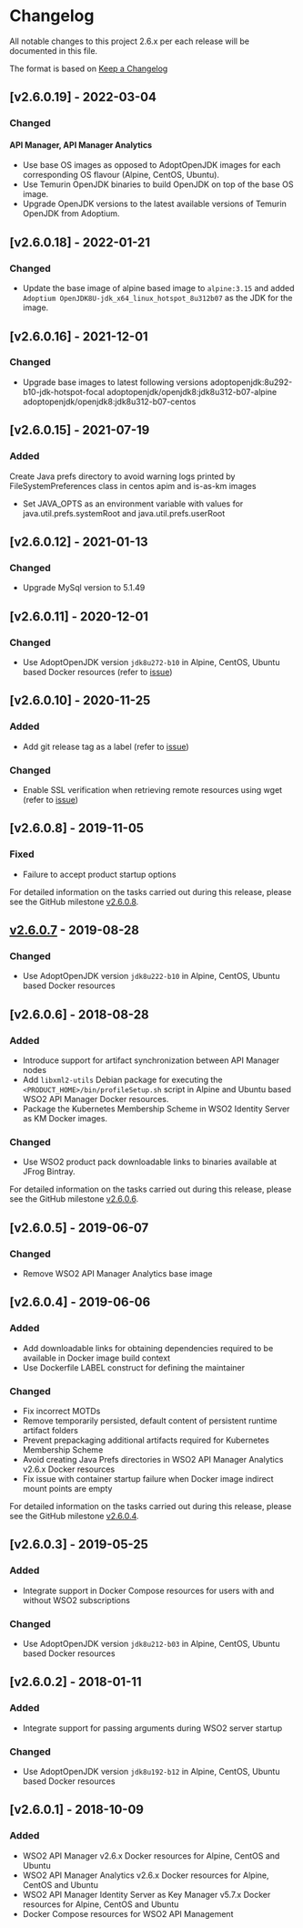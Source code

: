 # Changelog
All notable changes to this project 2.6.x per each release will be documented in this file.

The format is based on [Keep a Changelog](https://keepachangelog.com/en/1.0.0/)

## [v2.6.0.19] - 2022-03-04

### Changed
#### API Manager, API Manager Analytics
- Use base OS images as opposed to AdoptOpenJDK images for each corresponding OS flavour (Alpine, CentOS, Ubuntu).
- Use Temurin OpenJDK binaries to build OpenJDK on top of the base OS image.
- Upgrade OpenJDK versions to the latest available versions of Temurin OpenJDK from Adoptium. 

## [v2.6.0.18] - 2022-01-21

### Changed
- Update the base image of alpine based image to `alpine:3.15` and added `Adoptium OpenJDK8U-jdk_x64_linux_hotspot_8u312b07` as the JDK for the image.

## [v2.6.0.16] - 2021-12-01

### Changed
- Upgrade base images to latest following versions
    adoptopenjdk:8u292-b10-jdk-hotspot-focal
    adoptopenjdk/openjdk8:jdk8u312-b07-alpine
    adoptopenjdk/openjdk8:jdk8u312-b07-centos

## [v2.6.0.15] - 2021-07-19

### Added
 Create Java prefs directory to avoid warning logs printed by FileSystemPreferences class in centos apim and is-as-km images
- Set JAVA_OPTS as an environment variable with values for java.util.prefs.systemRoot and java.util.prefs.userRoot

## [v2.6.0.12] - 2021-01-13

### Changed
- Upgrade MySql version to 5.1.49

## [v2.6.0.11] - 2020-12-01

### Changed
- Use AdoptOpenJDK version `jdk8u272-b10` in Alpine, CentOS, Ubuntu based Docker resources (refer to [issue](https://github.com/wso2/docker-apim/issues/386))

## [v2.6.0.10] - 2020-11-25

### Added
- Add git release tag as a label (refer to [issue](https://github.com/wso2/docker-apim/issues/353))

### Changed
- Enable SSL verification when retrieving remote resources using wget (refer to [issue](https://github.com/wso2/docker-apim/issues/354))

## [v2.6.0.8] - 2019-11-05

### Fixed
- Failure to accept product startup options

For detailed information on the tasks carried out during this release, please see the GitHub milestone
[v2.6.0.8](https://github.com/wso2/docker-apim/milestone/6).

## [v2.6.0.7] - 2019-08-28

### Changed
- Use AdoptOpenJDK version `jdk8u222-b10` in Alpine, CentOS, Ubuntu based Docker resources

## [v2.6.0.6] - 2018-08-28

### Added
- Introduce support for artifact synchronization between API Manager nodes
- Add `libxml2-utils` Debian package for executing the `<PRODUCT_HOME>/bin/profileSetup.sh` script in
  Alpine and Ubuntu based WSO2 API Manager Docker resources.
- Package the Kubernetes Membership Scheme in WSO2 Identity Server as KM Docker images.

### Changed
- Use WSO2 product pack downloadable links to binaries available at JFrog Bintray.

For detailed information on the tasks carried out during this release, please see the GitHub milestone
[v2.6.0.6](https://github.com/wso2/docker-apim/milestone/5).

## [v2.6.0.5] - 2019-06-07

### Changed
- Remove WSO2 API Manager Analytics base image

## [v2.6.0.4] - 2019-06-06

### Added
- Add downloadable links for obtaining dependencies required to be available in Docker image build context
- Use Dockerfile LABEL construct for defining the maintainer

### Changed
- Fix incorrect MOTDs
- Remove temporarily persisted, default content of persistent runtime artifact folders
- Prevent prepackaging additional artifacts required for Kubernetes Membership Scheme
- Avoid creating Java Prefs directories in WSO2 API Manager Analytics v2.6.x Docker resources
- Fix issue with container startup failure when Docker image indirect mount points are empty

For detailed information on the tasks carried out during this release, please see the GitHub milestone
[v2.6.0.4](https://github.com/wso2/docker-apim/milestone/4).

## [v2.6.0.3] - 2019-05-25

### Added
- Integrate support in Docker Compose resources for users with and without WSO2 subscriptions

### Changed
- Use AdoptOpenJDK version `jdk8u212-b03` in Alpine, CentOS, Ubuntu based Docker resources

## [v2.6.0.2] - 2018-01-11

### Added
- Integrate support for passing arguments during WSO2 server startup

### Changed
- Use AdoptOpenJDK version `jdk8u192-b12` in Alpine, CentOS, Ubuntu based Docker resources

## [v2.6.0.1] - 2018-10-09

### Added
- WSO2 API Manager v2.6.x Docker resources for Alpine, CentOS and Ubuntu
- WSO2 API Manager Analytics v2.6.x Docker resources for Alpine, CentOS and Ubuntu
- WSO2 API Manager Identity Server as Key Manager v5.7.x Docker resources for Alpine, CentOS and Ubuntu
- Docker Compose resources for WSO2 API Management

[v2.6.0.7]: https://github.com/wso2/docker-apim/compare/v2.6.0.6...v2.6.0.7
[v2.6.0.9]: https://github.com/wso2/docker-apim/compare/v2.6.0.8...v2.6.0.9
